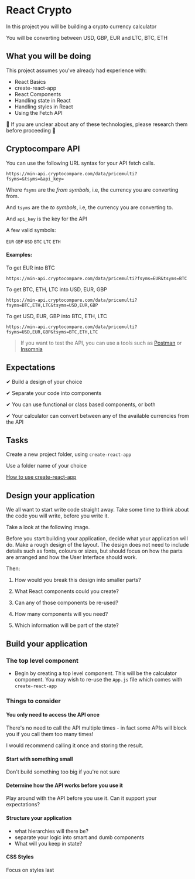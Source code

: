# React Crypto

In this project you will be building a crypto currency calculator

You will be converting between USD, GBP, EUR and LTC, BTC, ETH

## What you will be doing

This project assumes you've already had experience with:

- React Basics
- create-react-app
- React Components
- Handling state in React
- Handling styles in React
- Using the Fetch API

🚨 If you are unclear about any of these technologies, please research them before proceeding 🚨

## Cryptocompare API

You can use the following URL syntax for your API fetch calls.

`https://min-api.cryptocompare.com/data/pricemulti?fsyms=&tsyms=&api_key=`

Where `fsyms` are the *from symbols*, i.e, the currency you are converting from.

And `tsyms` are the *to symbols*, i.e, the currency you are converting to.

And `api_key` is the key for the API

A few valid symbols:

`EUR` `GBP` `USD` `BTC` `LTC` `ETH`


#### Examples:

To get EUR into BTC
```
https://min-api.cryptocompare.com/data/pricemulti?fsyms=EUR&tsyms=BTC
```

To get BTC, ETH, LTC into USD, EUR, GBP
```
https://min-api.cryptocompare.com/data/pricemulti?fsyms=BTC,ETH,LTC&tsyms=USD,EUR,GBP
```

To get USD, EUR, GBP into BTC, ETH, LTC
```
https://min-api.cryptocompare.com/data/pricemulti?fsyms=USD,EUR,GBP&tsyms=BTC,ETH,LTC
```

> If you want to test the API, you can use a tools such as [Postman](https://www.postman.com/) or [Insomnia](https://insomnia.rest/)

## Expectations

✔ Build a design of your choice

✔ Separate your code into components

✔ You can use functional or class based components, or both

✔ Your calculator can convert between any of the available currencies from the API

## Tasks

Create a new project folder, using `create-react-app`

Use a folder name of your choice

[How to use create-react-app](https://reactjs.org/docs/create-a-new-react-app.html#create-react-app)

## Design your application

We all want to start write code straight away. Take some time to think about the code you will write, before you write it.

Take a look at the following image.

Before you start building your application, decide what your application will do. Make a rough design of the layout. The design does not need to include details such as fonts, colours or sizes, but should focus on how the parts are arranged and how the User Interface should work.

Then:

1. How would you break this design into smaller parts?

2. What React components could you create?

3. Can any of those components be re-used?

4. How many components will you need?

5. Which information will be part of the state?

## Build your application

### The top level component

- Begin by creating a top level component. This will be the calculator component. You may wish to re-use the `App.js` file which comes with `create-react-app`

### Things to consider

#### You only need to access the API once

There's no need to call the API multiple times - in fact some APIs will block you if you call them too many times!

I would recommend calling it once and storing the result.

#### Start with something small

Don't build something too big if you're not sure

#### Determine how the API works before you use it

Play around with the API before you use it. Can it support your expectations?

#### Structure your application

- what hierarchies will there be?
- separate your logic into smart and dumb components
- What will you keep in state?

#### CSS Styles

Focus on styles last
